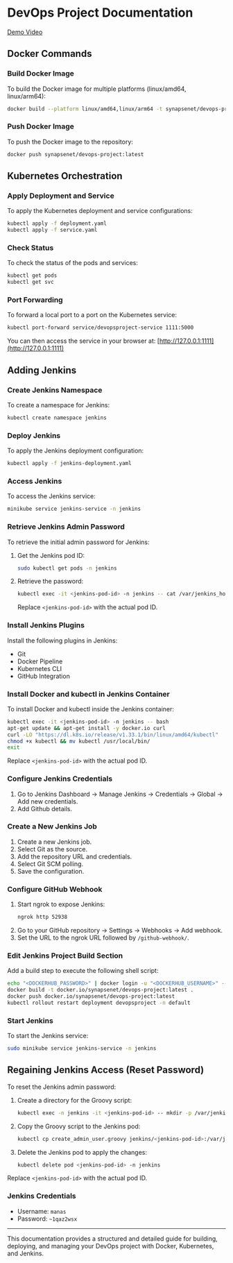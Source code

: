 # DevOps Project Documentation

[Demo Video](./devops.mp4)

## Docker Commands

### Build Docker Image
To build the Docker image for multiple platforms (linux/amd64, linux/arm64):
```sh
docker build --platform linux/amd64,linux/arm64 -t synapsenet/devops-project:latest .
```

### Push Docker Image
To push the Docker image to the repository:
```sh
docker push synapsenet/devops-project:latest
```

## Kubernetes Orchestration

### Apply Deployment and Service
To apply the Kubernetes deployment and service configurations:
```sh
kubectl apply -f deployment.yaml
kubectl apply -f service.yaml
```

### Check Status
To check the status of the pods and services:
```sh
kubectl get pods
kubectl get svc
```

### Port Forwarding
To forward a local port to a port on the Kubernetes service:
```sh
kubectl port-forward service/devopsproject-service 1111:5000
```
You can then access the service in your browser at: [http://127.0.0.1:1111](http://127.0.0.1:1111)

## Adding Jenkins

### Create Jenkins Namespace
To create a namespace for Jenkins:
```sh
kubectl create namespace jenkins
```

### Deploy Jenkins
To apply the Jenkins deployment configuration:
```sh
kubectl apply -f jenkins-deployment.yaml
```

### Access Jenkins
To access the Jenkins service:
```sh
minikube service jenkins-service -n jenkins
```

### Retrieve Jenkins Admin Password
To retrieve the initial admin password for Jenkins:
1. Get the Jenkins pod ID:
    ```sh
    sudo kubectl get pods -n jenkins
    ```
2. Retrieve the password:
    ```sh
    kubectl exec -it <jenkins-pod-id> -n jenkins -- cat /var/jenkins_home/secrets/initialAdminPassword
    ```
    Replace `<jenkins-pod-id>` with the actual pod ID.

### Install Jenkins Plugins
Install the following plugins in Jenkins:
- Git
- Docker Pipeline
- Kubernetes CLI
- GitHub Integration

### Install Docker and kubectl in Jenkins Container
To install Docker and kubectl inside the Jenkins container:
```sh
kubectl exec -it <jenkins-pod-id> -n jenkins -- bash
apt-get update && apt-get install -y docker.io curl
curl -LO "https://dl.k8s.io/release/v1.33.1/bin/linux/amd64/kubectl"
chmod +x kubectl && mv kubectl /usr/local/bin/
exit
```
Replace `<jenkins-pod-id>` with the actual pod ID.

### Configure Jenkins Credentials
1. Go to Jenkins Dashboard -> Manage Jenkins -> Credentials -> Global -> Add new credentials.
2. Add Github details.

### Create a New Jenkins Job
1. Create a new Jenkins job.
2. Select Git as the source.
3. Add the repository URL and credentials.
4. Select Git SCM polling.
5. Save the configuration.

### Configure GitHub Webhook
1. Start ngrok to expose Jenkins:
    ```sh
    ngrok http 52938
    ```
2. Go to your GitHub repository -> Settings -> Webhooks -> Add webhook.
3. Set the URL to the ngrok URL followed by `/github-webhook/`.

### Edit Jenkins Project Build Section
Add a build step to execute the following shell script:
```sh
echo "<DOCKERHUB_PASSWORD>" | docker login -u "<DOCKERHUB_USERNAME>" --password-stdin
docker build -t docker.io/synapsenet/devops-project:latest .
docker push docker.io/synapsenet/devops-project:latest
kubectl rollout restart deployment devopsproject -n default
```

### Start Jenkins
To start the Jenkins service:
```sh
sudo minikube service jenkins-service -n jenkins
```

## Regaining Jenkins Access (Reset Password)
To reset the Jenkins admin password:
1. Create a directory for the Groovy script:
    ```sh
    kubectl exec -n jenkins -it <jenkins-pod-id> -- mkdir -p /var/jenkins_home/init.groovy.d
    ```
2. Copy the Groovy script to the Jenkins pod:
    ```sh
    kubectl cp create_admin_user.groovy jenkins/<jenkins-pod-id>:/var/jenkins_home/init.groovy.d/create_admin_user.groovy
    ```
3. Delete the Jenkins pod to apply the changes:
    ```sh
    kubectl delete pod <jenkins-pod-id> -n jenkins
    ```

Replace `<jenkins-pod-id>` with the actual pod ID.

### Jenkins Credentials
- Username: `manas`
- Password: `~1qaz2wsx`

---

This documentation provides a structured and detailed guide for building, deploying, and managing your DevOps project with Docker, Kubernetes, and Jenkins.